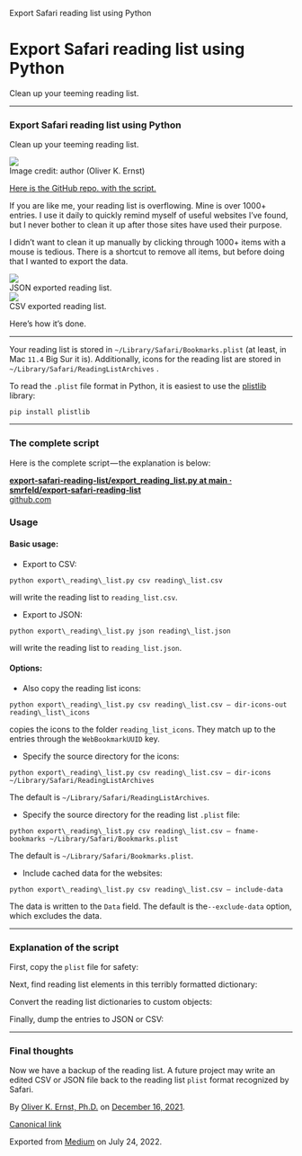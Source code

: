 
Export Safari reading list using Python

Export Safari reading list using Python
=======================================




Clean up your teeming reading list.




---

### Export Safari reading list using Python

Clean up your teeming reading list.

<img class="graf-image" data-height="720" data-image-id="1*smDbzU8vO2mMObcS0jx03g.jpeg" data-is-featured="true" data-width="960" src="https://cdn-images-1.medium.com/max/800/1*smDbzU8vO2mMObcS0jx03g.jpeg"/>

<figcaption class="imageCaption">Image credit: author (Oliver K. Ernst)</figcaption>

[Here is the GitHub repo. with the script.](https://github.com/smrfeld/export-safari-reading-list)

If you are like me, your reading list is overflowing. Mine is over 1000+ entries. I use it daily to quickly remind myself of useful websites I’ve found, but I never bother to clean it up after those sites have used their purpose.

I didn’t want to clean it up manually by clicking through 1000+ items with a mouse is tedious. There is a shortcut to remove all items, but before doing that I wanted to export the data.

<img class="graf-image" data-height="715" data-image-id="1*XkSxG3aHOIeHmFSD8heXCw.png" data-width="1572" src="https://cdn-images-1.medium.com/max/800/1*XkSxG3aHOIeHmFSD8heXCw.png"/>

<figcaption class="imageCaption">JSON exported reading list.</figcaption>

<img class="graf-image" data-height="229" data-image-id="1*mLvsKlqXiUfUcVY7kzkm9A.png" data-width="1521" src="https://cdn-images-1.medium.com/max/800/1*mLvsKlqXiUfUcVY7kzkm9A.png"/>

<figcaption class="imageCaption">CSV exported reading list.</figcaption>

Here’s how it’s done.



---

Your reading list is stored in `~/Library/Safari/Bookmarks.plist` (at least, in Mac `11.4` Big Sur it is). Additionally, icons for the reading list are stored in `~/Library/Safari/ReadingListArchives` .

To read the `.plist` file format in Python, it is easiest to use the [plistlib](https://docs.python.org/3/library/plistlib.html) library:


```
pip install plistlib
```


---

### The complete script

Here is the complete script — the explanation is below:

[**export-safari-reading-list/export\_reading\_list.py at main · smrfeld/export-safari-reading-list**  
github.com](https://github.com/smrfeld/export-safari-reading-list/blob/main/export_reading_list.py "https://github.com/smrfeld/export-safari-reading-list/blob/main/export_reading_list.py")

### Usage

#### Basic usage:

* Export to CSV:


```
python export\_reading\_list.py csv reading\_list.csv
```
will write the reading list to `reading_list.csv`.

* Export to JSON:


```
python export\_reading\_list.py json reading\_list.json
```
will write the reading list to `reading_list.json`.

#### Options:

* Also copy the reading list icons:


```
python export\_reading\_list.py csv reading\_list.csv — dir-icons-out reading\_list\_icons
```
copies the icons to the folder `reading_list_icons`. They match up to the entries through the `WebBookmarkUUID` key.

* Specify the source directory for the icons:


```
python export\_reading\_list.py csv reading\_list.csv — dir-icons ~/Library/Safari/ReadingListArchives
```
The default is `~/Library/Safari/ReadingListArchives`.

* Specify the source directory for the reading list `.plist` file:


```
python export\_reading\_list.py csv reading\_list.csv — fname-bookmarks ~/Library/Safari/Bookmarks.plist
```
The default is `~/Library/Safari/Bookmarks.plist`.

* Include cached data for the websites:


```
python export\_reading\_list.py csv reading\_list.csv — include-data
```
The data is written to the `Data` field. The default is the`--exclude-data` option, which excludes the data.



---

### Explanation of the script

First, copy the `plist` file for safety:

<script src="https://gist.github.com/smrfeld/803aa0684a3019bbd7cfe9d64a502c3a.js"></script>

Next, find reading list elements in this terribly formatted dictionary:

<script src="https://gist.github.com/smrfeld/ec78f0a078842e1e60849e0ede1d3a29.js"></script>

Convert the reading list dictionaries to custom objects:

<script src="https://gist.github.com/smrfeld/54d38e3dfdec72b1b8e5553448353098.js"></script>

Finally, dump the entries to JSON or CSV:

<script src="https://gist.github.com/smrfeld/22ce465a643f6056a3cc8f8b519d1615.js"></script>



---

### Final thoughts

Now we have a backup of the reading list. A future project may write an edited CSV or JSON file back to the reading list `plist` format recognized by Safari.



By [Oliver K. Ernst, Ph.D.](https://medium.com/@oliver-k-ernst) on [December 16, 2021](https://medium.com/p/dc36992766e4).

[Canonical link](https://medium.com/@oliver-k-ernst/export-safari-reading-list-using-python-dc36992766e4)

Exported from [Medium](https://medium.com) on July 24, 2022.

